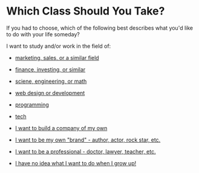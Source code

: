 # Which Class Should You Take?

If you had to choose, which of the following best describes what you'd like to do with your life someday? 

I want to study and/or work in the field of:
* [marketing, sales, or a similar field](web)
* [finance, investing, or similar](12)
* [sciene, engineering, or math](12)
* [web design or development](web)
* [programming](12)
* [tech](12)

* [I want to build a company of my own](12)
* [I want to be my own "brand" - author, actor, rock star, etc.](web)
* [I want to be a professional - doctor, lawyer, teacher, etc.](web)
* [I have no idea what I want to do when I grow up!](12)
